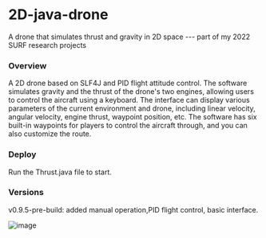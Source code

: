 # 2D-java-drone
A drone that simulates thrust and gravity in 2D space --- part of my 2022 SURF research projects

### Overview
A 2D drone based on SLF4J and PID flight attitude control. The software simulates gravity and the thrust of the drone's two engines, allowing users to control the aircraft using a keyboard. The interface can display various parameters of the current environment and drone, including linear velocity, angular velocity, engine thrust, waypoint position, etc. The software has six built-in waypoints for players to control the aircraft through, and you can also customize the route.

### Deploy
Run the Thrust.java file to start.

### Versions

v0.9.5-pre-build: added manual operation,PID flight control, basic interface.

![image](https://github.com/NomotoK/2D-java-drone/assets/99944622/1036b156-d3e1-4459-8c76-cc58d6f2f25b)
